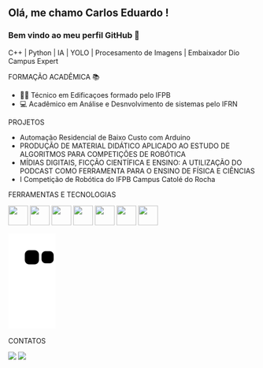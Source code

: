 ## Olá, me chamo Carlos Eduardo ! 
### Bem vindo ao meu perfil GitHub 👋


C++ | Python | IA | YOLO | Procesamento de Imagens | Embaixador Dio Campus Expert


FORMAÇÃO ACADÊMICA 📚 

- 👷‍♂️ Técnico em Edificaçoes formado pelo IFPB
- 💻 Acadêmico em Análise e Desnvolvimento de sistemas pelo IFRN


PROJETOS

- Automação Residencial de Baixo Custo com Arduino
- PRODUÇÃO DE MATERIAL DIDÁTICO APLICADO AO ESTUDO DE ALGORITMOS PARA COMPETIÇÕES DE ROBÓTICA
- MÍDIAS DIGITAIS, FICÇÃO CIENTÍFICA E ENSINO: A UTILIZAÇÃO DO PODCAST COMO FERRAMENTA PARA O ENSINO DE FÍSICA E CIÊNCIAS
- I Competição de Robótica do IFPB Campus Catolé do Rocha


FERRAMENTAS E TECNOLOGIAS

<img src="https://cdn.jsdelivr.net/gh/devicons/devicon/icons/python/python-original.svg" width="40" height="40" /> 
<img src="https://cdn.jsdelivr.net/gh/devicons/devicon/icons/cplusplus/cplusplus-original.svg" width="40" height="40" />
<img src="https://cdn.jsdelivr.net/gh/devicons/devicon/icons/vscode/vscode-original-wordmark.svg" width="40" height="40" />
<img src="https://cdn.jsdelivr.net/gh/devicons/devicon/icons/jupyter/jupyter-original-wordmark.svg" width="40" height="40" />
<img src="https://cdn.jsdelivr.net/gh/devicons/devicon/icons/raspberrypi/raspberrypi-original.svg" width="40" height="40" />
<img src="https://cdn.jsdelivr.net/gh/devicons/devicon/icons/opencv/opencv-original-wordmark.svg" width="40" height="40" />
<img src="https://cdn.jsdelivr.net/gh/devicons/devicon/icons/arduino/arduino-original-wordmark.svg" width="40" height="40" />

  
![Snake animation](https://github.com/Carlos-Eduardo-Suassuna-Santiago/Carlos-Eduardo-Suassuna-Santiago/blob/output/github-contribution-grid-snake.svg)

  
CONTATOS

<div>
<a href="https://www.instagram.com/carlos_eduardo_suassuna/" target="_blank"><img src="https://img.shields.io/badge/-Instagram-%23E4405F?style=for-the-badge&logo=instagram&logoColor=white" target="_blank"></a>
<a href="https://www.linkedin.com/in/carlos-eduardo-suassuna-santiago-94a658203/" target="_blank"><img src="https://img.shields.io/badge/-LinkedIn-%230077B5?style=for-the-badge&logo=linkedin&logoColor=white" target="_blank"></a>   
</div>
